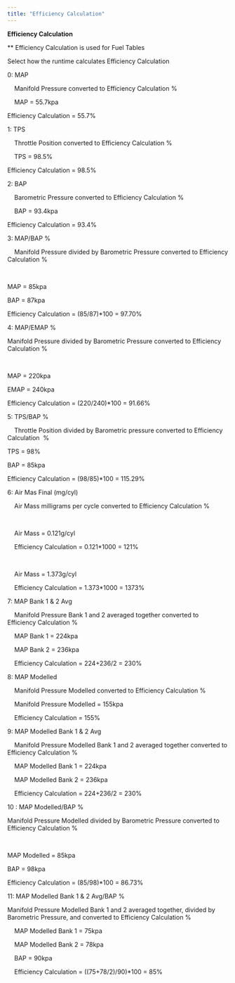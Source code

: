 ```yaml
---
title: "Efficiency Calculation"
---
```


**Efficiency Calculation**


\*\* Efficiency Calculation is used for Fuel Tables


Select how the runtime calculates Efficiency Calculation


&#48;: MAP

&nbsp; &nbsp; Manifold Pressure converted to Efficiency Calculation %


&nbsp; &nbsp; MAP = 55.7kpa

Efficiency Calculation = 55.7%


&#49;: TPS

&nbsp; &nbsp; Throttle Position converted to Efficiency Calculation %


&nbsp; &nbsp; TPS = 98.5%

Efficiency Calculation = 98.5%&nbsp;

&#50;: BAP

&nbsp; &nbsp; Barometric Pressure converted to Efficiency Calculation %


&nbsp; &nbsp; BAP = 93.4kpa

Efficiency Calculation = 93.4%

&#51;: MAP/BAP %

&nbsp; &nbsp; Manifold Pressure divided by Barometric Pressure converted to Efficiency Calculation %

&nbsp;&nbsp; &nbsp;

MAP = 85kpa

BAP = 87kpa

Efficiency Calculation = (85/87)\*100 = 97.70%


&#52;: MAP/EMAP %

Manifold Pressure divided by Barometric Pressure converted to Efficiency Calculation %

&nbsp;&nbsp; &nbsp;

MAP = 220kpa

EMAP = 240kpa

Efficiency Calculation = (220/240)\*100 = 91.66%


&#53;: TPS/BAP %

&nbsp; &nbsp; Throttle Position divided by Barometric pressure converted to Efficiency Calculation&nbsp; %


TPS = 98%

BAP = 85kpa

Efficiency Calculation = (98/85)\*100 = 115.29%


&#54;: Air Mas Final (mg/cyl)

&nbsp; &nbsp; Air Mass milligrams per cycle converted to Efficiency Calculation %

&nbsp;&nbsp; &nbsp;

&nbsp; &nbsp; Air Mass = 0.121g/cyl

&nbsp; &nbsp; Efficiency Calculation = 0.121\*1000 = 121%

&nbsp;&nbsp; &nbsp;

&nbsp; &nbsp; Air Mass = 1.373g/cyl

&nbsp; &nbsp; Efficiency Calculation = 1.373\*1000 = 1373%


&#55;: MAP Bank 1 \& 2 Avg

&nbsp; &nbsp; Manifold Pressure Bank 1 and 2 averaged together converted to Efficiency Calculation %


&nbsp; &nbsp; MAP Bank 1 = 224kpa

&nbsp; &nbsp; MAP Bank 2 = 236kpa

&nbsp; &nbsp; Efficiency Calculation = 224+236/2 = 230%


&#56;: MAP Modelled

&nbsp; &nbsp; Manifold Pressure Modelled converted to Efficiency Calculation %


&nbsp; &nbsp; Manifold Pressure Modelled = 155kpa

&nbsp; &nbsp; Efficiency Calculation = 155%


&#57;: MAP Modelled Bank 1 \& 2 Avg

&nbsp; &nbsp; Manifold Pressure Modelled Bank 1 and 2 averaged together converted to Efficiency Calculation %


&nbsp; &nbsp; MAP Modelled Bank 1 = 224kpa

&nbsp; &nbsp; MAP Modelled Bank 2 = 236kpa

&nbsp; &nbsp; Efficiency Calculation = 224+236/2 = 230%


&#49;0 : MAP Modelled/BAP %

Manifold Pressure Modelled divided by Barometric Pressure converted to Efficiency Calculation %

&nbsp;&nbsp; &nbsp;

MAP Modelled = 85kpa

BAP = 98kpa

Efficiency Calculation = (85/98)\*100 = 86.73%


&#49;1: MAP Modelled Bank 1 \& 2 Avg/BAP %

Manifold Pressure Modelled Bank 1 and 2 averaged together, divided by Barometric Pressure, and converted to Efficiency Calculation %


&nbsp; &nbsp; MAP Modelled Bank 1 = 75kpa

&nbsp; &nbsp; MAP Modelled Bank 2 = 78kpa

&nbsp; &nbsp; BAP = 90kpa

&nbsp; &nbsp; Efficiency Calculation = ((75+78/2)/90)\*100 = 85%
